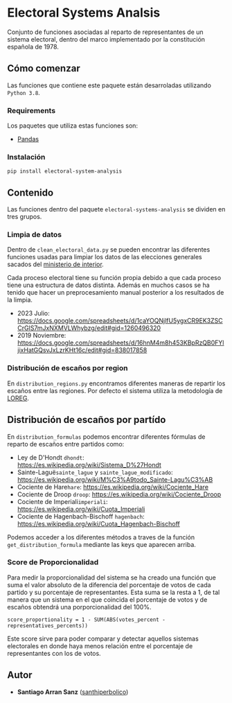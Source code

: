 # Electoral Systems Analsis

Conjunto de funciones asociadas al reparto de representantes de un sistema electoral, dentro del marco implementado por la constitución española de 1978.  

## Cómo comenzar
Las funciones que contiene este paquete están desarroladas utilizando `Python 3.8`.

### Requirements
Los paquetes que utiliza estas funciones son: 
- [Pandas](https://pandas.pydata.org/)

### Instalación
```
pip install electoral-system-analysis
```

## Contenido

Las funciones dentro del paquete `electoral-systems-analysis` se dividen en tres grupos.

### Limpia de datos

Dentro de `clean_electoral_data.py` se pueden encontrar las diferentes funciones usadas para limpiar los datos de las elecciones generales sacados del [ministerio de interior](https://infoelectoral.interior.gob.es/opencms/es/elecciones-celebradas/area-de-descargas/).

Cada proceso electoral tiene su función propia debido a que cada proceso tiene una estructura de datos distinta. Además en muchos casos se ha tenido que hacer un preprocesamiento manual posterior a los resultados de la limpia.

- 2023 Julio: https://docs.google.com/spreadsheets/d/1caYOQNjlfU5ygxCR9EK3ZSCCrGlS7mJxNXMVLWhybzg/edit#gid=1260496320
- 2019 Noviembre: https://docs.google.com/spreadsheets/d/16hnM4m8h453KBpRzQB0FYljixHatGQsvJxLzrKHt16c/edit#gid=838017858

### Distribución de escaños por region

En `distribution_regions.py` encontramos diferentes maneras de repartir los escaños entre las regiones. Por defecto el sistema utiliza la metodología de [LOREG](http://www.juntaelectoralcentral.es/cs/jec/ley?idContenido=23758&p=1379062388933&template=Loreg/JEC_Contenido).

## Distribución de escaños por partído

En `distribution_formulas` podemos encontrar diferentes fórmulas de reparto de escaños entre partidos como:
- Ley de D'Hondt `dhondt`: https://es.wikipedia.org/wiki/Sistema_D%27Hondt
- Sainte-Laguë`sainte_lague` y `sainte_lague_modificado`: https://es.wikipedia.org/wiki/M%C3%A9todo_Sainte-Lagu%C3%AB
- Cociente de Hare`hare`: https://es.wikipedia.org/wiki/Cociente_Hare
- Cociente de Droop `droop`: https://es.wikipedia.org/wiki/Cociente_Droop
- Cociente de Imperiali`imperiali`: https://es.wikipedia.org/wiki/Cuota_Imperiali
- Cociente de Hagenbach-Bischoff `hagenbach`: https://es.wikipedia.org/wiki/Cuota_Hagenbach-Bischoff

Podemos acceder a los diferentes métodos a traves de la función `get_distribution_formula` mediante las keys que aparecen arriba.

### Score de Proporcionalidad
Para medir la proporcionalidad del sistema se ha creado una función que suma el valor absoluto de la diferencia del porcentaje de votos de cada partido y su porcentaje de representantes. Esta suma se la resta a 1, de tal manera que un sistema en el que coincida el porcentaje de votos y de escaños obtendrá una porporcionalidad del 100%.
```commandline
score_proportionality = 1 - SUM(ABS(votes_percent - representatives_percents))
```

Este score sirve para poder comparar y detectar aquellos sistemas electorales en donde haya menos relación entre el porcentaje de representantes con los de votos.

## Autor

  - **Santiago Arran Sanz**
    ([santhiperbolico](https://github.com/santhiperbolico/))
